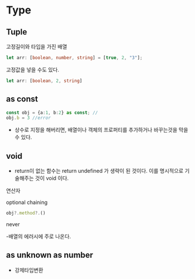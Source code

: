 # Type



## Tuple

고정길이와 타입을 가진 배열

```typescript
let arr: [boolean, number, string] = [true, 2, "3"];
```



고정값을 넣을 수도 있다.

```typescript
let arr: [boolean, 2, string]
```





## as const

```typescript
const obj = {a:1, b:2} as const; //
obj.b = 3 //error
```

- 상수로 지정을 해버리면, 배열이나 객체의 프로퍼티를 추가하거나 바꾸는것을 막을 수 있다. 





## void

- return이 없는 함수는  return undefined 가 생략이 된 것이다. 이를 명시적으로 기술해주는 것이 void 이다.



연산자

optional chaining

```typescript
obj?.method?.()
```





never

-배열의 에러시에 주로 나온다. 



## as unknown as number

- 강제타입변환